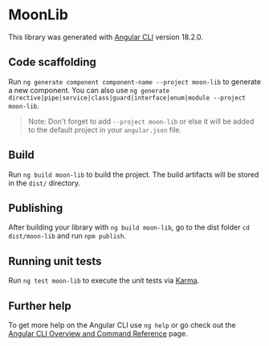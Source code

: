 # MoonLib

This library was generated with [Angular CLI](https://github.com/angular/angular-cli) version 18.2.0.

## Code scaffolding

Run `ng generate component component-name --project moon-lib` to generate a new component. You can also use `ng generate directive|pipe|service|class|guard|interface|enum|module --project moon-lib`.
> Note: Don't forget to add `--project moon-lib` or else it will be added to the default project in your `angular.json` file. 

## Build

Run `ng build moon-lib` to build the project. The build artifacts will be stored in the `dist/` directory.

## Publishing

After building your library with `ng build moon-lib`, go to the dist folder `cd dist/moon-lib` and run `npm publish`.

## Running unit tests

Run `ng test moon-lib` to execute the unit tests via [Karma](https://karma-runner.github.io).

## Further help

To get more help on the Angular CLI use `ng help` or go check out the [Angular CLI Overview and Command Reference](https://angular.dev/tools/cli) page.
